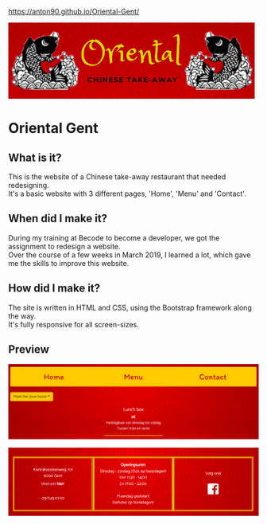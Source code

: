 https://anton90.github.io/Oriental-Gent/


![Oriental Logo](/images/logo1.png/)


# Oriental Gent

## What is it?
This is the website of a Chinese take-away restaurant that needed redesigning.  
It's a basic website with 3 different pages, 'Home', 'Menu' and 'Contact'.

## When did I make it?
During my training at Becode to become a developer, we got the assignment to redesign a website.  
Over the course of a few weeks in March 2019, I learned a lot, which gave me the skills to improve this website.

## How did I make it?
The site is written in HTML and CSS, using the Bootstrap framework along the way.  
It's fully responsive for all screen-sizes. 

## Preview
![Preview Image](/images/preview2.png)


![Preview Image](/images/preview1.png)


